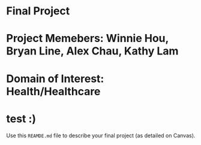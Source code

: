 # Final Project

# Project Memebers: Winnie Hou, Bryan Line, Alex Chau, Kathy Lam
# Domain of Interest: Health/Healthcare
# test :)
Use this `REAMDE.md` file to describe your final project (as detailed on Canvas).
